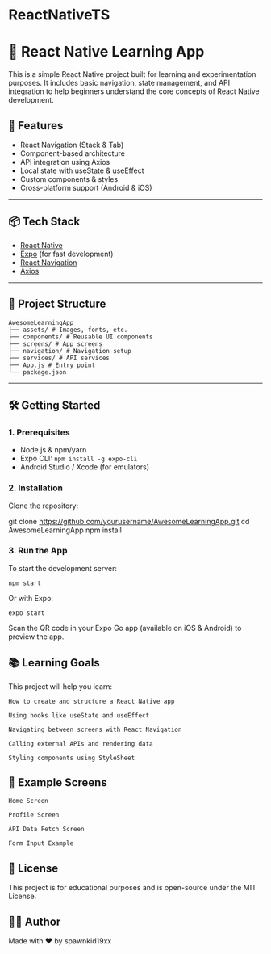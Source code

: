 # ReactNativeTS
# 📱 React Native Learning App

This is a simple React Native project built for learning and experimentation purposes. It includes basic navigation, state management, and API integration to help beginners understand the core concepts of React Native development.

## 🚀 Features

- React Navigation (Stack & Tab)
- Component-based architecture
- API integration using Axios
- Local state with useState & useEffect
- Custom components & styles
- Cross-platform support (Android & iOS)

---

## 📦 Tech Stack

- [React Native](https://reactnative.dev/)
- [Expo](https://expo.dev/) (for fast development)
- [React Navigation](https://reactnavigation.org/)
- [Axios](https://axios-http.com/)

---

## 📁 Project Structure

    AwesomeLearningApp
    ├── assets/ # Images, fonts, etc.
    ├── components/ # Reusable UI components
    ├── screens/ # App screens
    ├── navigation/ # Navigation setup
    ├── services/ # API services
    ├── App.js # Entry point
    └── package.json

-----------------------------------------------------


## 🛠️ Getting Started

### 1. Prerequisites

- Node.js & npm/yarn
- Expo CLI: `npm install -g expo-cli`
- Android Studio / Xcode (for emulators)

### 2. Installation

Clone the repository:


git clone https://github.com/yourusername/AwesomeLearningApp.git
cd AwesomeLearningApp
npm install

### 3. Run the App

To start the development server:

    npm start

Or with Expo:

    expo start

Scan the QR code in your Expo Go app (available on iOS & Android) to preview the app.

## 📚 Learning Goals

This project will help you learn:

    How to create and structure a React Native app

    Using hooks like useState and useEffect

    Navigating between screens with React Navigation

    Calling external APIs and rendering data

    Styling components using StyleSheet

## 🧪 Example Screens

    Home Screen

    Profile Screen

    API Data Fetch Screen

    Form Input Example

## 📝 License

This project is for educational purposes and is open-source under the MIT License.
## 👨‍💻 Author

Made with ❤️ by spawnkid19xx
